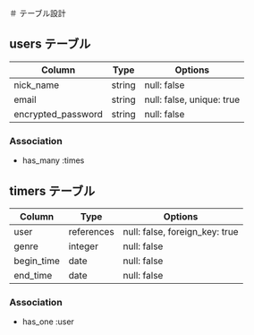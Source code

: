 ＃ テーブル設計

## users テーブル

| Column             | Type    | Options                    |
| ----------         | --------| --------------             |
| nick_name          | string  | null: false                |
| email              | string  | null: false,  unique: true |
| encrypted_password | string  | null: false                |

### Association

- has_many  :times

## timers テーブル

| Column                | Type        | Options         |
| ----------            | --------    | --------------  |
| user                  | references  | null: false,  foreign_key: true      |
| genre                 | integer     | null: false     |
| begin_time            | date        | null: false     |
| end_time              | date        | null: false     |

### Association

- has_one :user

